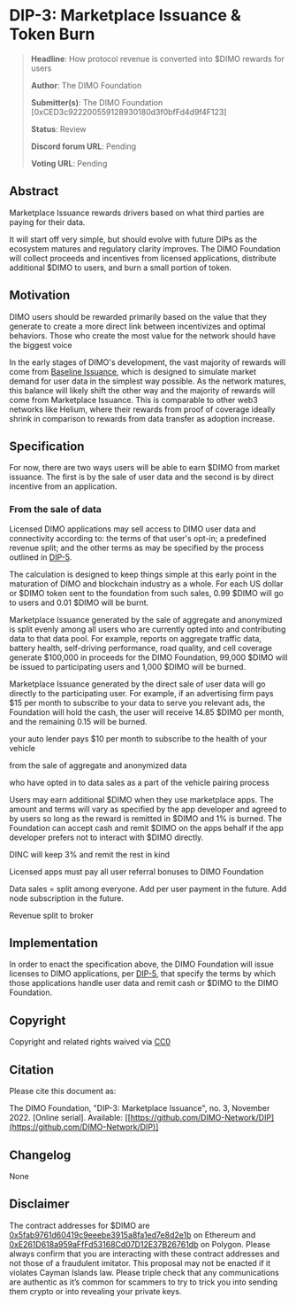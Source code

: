 # DIP-3: Marketplace Issuance & Token Burn

> **Headline**: How protocol revenue is converted into $DIMO rewards for users
>
> **Author**: The DIMO Foundation
>
> **Submitter(s)**: The DIMO Foundation \[0xCED3c922200559128930180d3f0bfFd4d9f4F123]
>
> **Status**: Review
>
> **Discord forum URL**: Pending
>
> **Voting URL**: Pending

## Abstract

Marketplace Issuance rewards drivers based on what third parties are paying for their data.&#x20;

It will start off very simple, but should evolve with future DIPs as the ecosystem matures and regulatory clarity improves. The DIMO Foundation will collect proceeds and incentives from licensed applications, distribute additional $DIMO to users, and burn a small portion of token.

## Motivation

DIMO users should be rewarded primarily based on the value that they generate to create a more direct link between incentivizes and optimal behaviors. Those who create the most value for the network should have the biggest voice&#x20;

In the early stages of DIMO's development, the vast majority of rewards will come from [Baseline Issuance](dip-2-baseline-issuance.md), which is designed to simulate market demand for user data in the simplest way possible. As the network matures, this balance will likely shift the other way and the majority of rewards will come from Marketplace Issuance. This is comparable to other web3 networks like Helium, where their rewards from proof of coverage ideally shrink in comparison to rewards from data transfer as adoption increase.

## Specification

For now, there are two ways users will be able to earn $DIMO from market issuance. The first is by the sale of user data and the second is by direct incentive from an application.

### **From the sale of data**

Licensed DIMO applications may sell access to DIMO user data and connectivity according to: the terms of that user's opt-in; a predefined revenue split; and the other terms as may be specified by the process outlined in [DIP-5](dip-5-app-ecosystem.md).

The calculation is designed to keep things simple at this early point in the maturation of DIMO and blockchain industry as a whole. For each US dollar or $DIMO token sent to the foundation from such sales, 0.99 $DIMO will go to users and 0.01 $DIMO will be burnt.

Marketplace Issuance generated by the sale of aggregate and anonymized is split evenly among all users who are currently opted into and contributing data to that data pool. For example, reports on aggregate traffic data, battery health, self-driving performance, road quality, and cell coverage generate $100,000 in proceeds for the DIMO Foundation, 99,000 $DIMO will be issued to participating users and 1,000 $DIMO will be burned.

Marketplace Issuance generated by the direct sale of user data will go directly to the participating user. For example, if an advertising firm pays $15 per month to subscribe to your data to serve you relevant ads, the Foundation will hold the cash, the user will receive 14.85 $DIMO per month, and the remaining 0.15 will be burned.

your auto lender pays $10 per month to subscribe to the health of your vehicle&#x20;



from the sale of aggregate and anonymized data

&#x20;who have opted in to data sales as a part of the vehicle pairing process

Users may earn additional $DIMO when they use marketplace apps. The amount and terms will vary as specified by the app developer and agreed to by users so long as the reward is remitted in $DIMO and 1% is burned. The Foundation can accept cash and remit $DIMO on the apps behalf if the app developer prefers not to interact with $DIMO directly.



DINC will keep 3% and remit the rest in kind

Licensed apps must pay all user referral bonuses to DIMO Foundation

Data sales = split among everyone. Add per user payment in the future. Add node subscription in the future.

Revenue split to broker









## Implementation

In order to enact the specification above, the DIMO Foundation will issue licenses to DIMO applications, per [DIP-5](dip-5-app-ecosystem.md), that specify the terms by which those applications handle user data and remit cash or $DIMO to the DIMO Foundation.&#x20;

## Copyright

Copyright and related rights waived via [CC0](https://creativecommons.org/publicdomain/zero/1.0)

## Citation

Please cite this document as:

The DIMO Foundation, "DIP-3: Marketplace Issuance", no. 3, November 2022. \[Online serial]. Available: \[[https://github.com/DIMO-Network/DIP](https://github.com/DIMO-Network/DIP)]

## Changelog

None

## Disclaimer

The contract addresses for $DIMO are [0x5fab9761d60419c9eeebe3915a8fa1ed7e8d2e1b](https://etherscan.io/token/0x5fab9761d60419c9eeebe3915a8fa1ed7e8d2e1b) on Ethereum and [0xE261D618a959aFfFd53168Cd07D12E37B26761db](https://polygonscan.com/token/0xE261D618a959aFfFd53168Cd07D12E37B26761db) on Polygon. Please always confirm that you are interacting with these contract addresses and not those of a fraudulent imitator. This proposal may not be enacted if it violates Cayman Islands law. Please triple check that any communications are authentic as it’s common for scammers to try to trick you into sending them crypto or into revealing your private keys.
